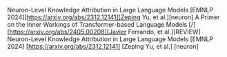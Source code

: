 Neuron-Level Knowledge Attribution in Large Language Models [EMNLP 2024][https://arxiv.org/abs/2312.12141][Zeping Yu, et al.][neuron]
A Primer on the Inner Workings of Transformer-based Language Models [/][https://arxiv.org/abs/2405.00208][Javier Ferrando, et al.][REVIEW]
Neuron-Level Knowledge Attribution in Large Language Models [EMNLP 2024] [https://arxiv.org/abs/2312.12141] [Zeping Yu, et al.] [neuron]
